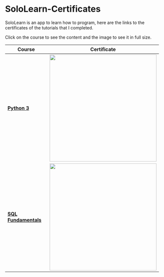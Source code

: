 # SoloLearn-Certificates
SoloLearn is an app to learn how to program, here are the links to the certificates of the tutorials that I completed.

Click on the course to see the content and the image to see it in full size. 



| Course | Certificate |
| --- | --- |
| **[Python 3](https://www.sololearn.com/Course/Python/)** | <img src="https://www.sololearn.com/Certificate/1073-9693241/jpg/" alt="" data-canonical-src="https://www.sololearn.com/Certificate/1073-9693241/jpg/" width="350"  /> |
| **[SQL Fundamentals](https://www.sololearn.com/Course/SQL/)** | <img src="https://www.sololearn.com/Certificate/1060-9693241/jpg/" alt="" data-canonical-src="https://www.sololearn.com/Certificate/1060-9693241/jpg/" width="350"  /> |

